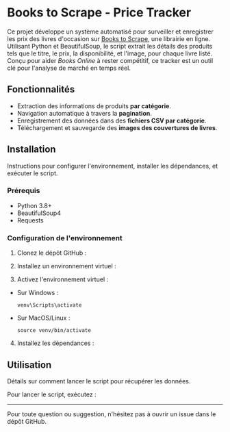 # Books to Scrape - Price Tracker

Ce projet développe un système automatisé pour surveiller et enregistrer les prix des livres d'occasion sur [Books to Scrape](https://books.toscrape.com/), une librairie en ligne. Utilisant Python et BeautifulSoup, le script extrait les détails des produits tels que le titre, le prix, la disponibilité, et l'image, pour chaque livre listé. Conçu pour aider *Books Online* à rester compétitif, ce tracker est un outil clé pour l'analyse de marché en temps réel.

## Fonctionnalités

- Extraction des informations de produits **par catégorie**.
- Navigation automatique à travers la **pagination**.
- Enregistrement des données dans des **fichiers CSV par catégorie**.
- Téléchargement et sauvegarde des **images des couvertures de livres**.

## Installation

Instructions pour configurer l'environnement, installer les dépendances, et exécuter le script.

### Prérequis

- Python 3.8+
- BeautifulSoup4
- Requests

### Configuration de l'environnement

1. Clonez le dépôt GitHub :


2. Installez un environnement virtuel :


3. Activez l'environnement virtuel :
- Sur Windows :
  ```
  venv\Scripts\activate
  ```
- Sur MacOS/Linux :
  ```
  source venv/bin/activate
  ```
4. Installez les dépendances :


## Utilisation

Détails sur comment lancer le script pour récupérer les données.

Pour lancer le script, exécutez :





---

Pour toute question ou suggestion, n'hésitez pas à ouvrir un issue dans le dépôt GitHub.


